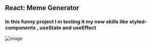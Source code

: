 
## React: Meme Generator

### In this funny project I m testing it my  new skills like styled-components , useState and useEffect

![image](https://user-images.githubusercontent.com/18226888/152701766-0ac0373e-563a-42f0-b483-f602d228fc8b.png)
